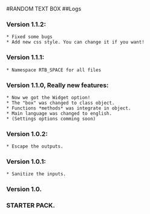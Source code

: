 #RANDOM TEXT BOX
##Logs

### Version 1.1.2:
	* Fixed some bugs
	* Add new css style. You can change it if you want!

### Version 1.1.1:
	* Namespace RTB_SPACE for all files

### Version 1.1.0, Really new features:
	* Now we got the Widget option!
	* The "box" was changed to class object.
	* Functions *methods* was integrate in object.
	* Main language was changed to english.
	* (Settings options comming soon)

### Version 1.0.2:
	* Escape the outputs.

### Version 1.0.1:
	* Sanitize the inputs.

### Version 1.0.
### STARTER PACK.
